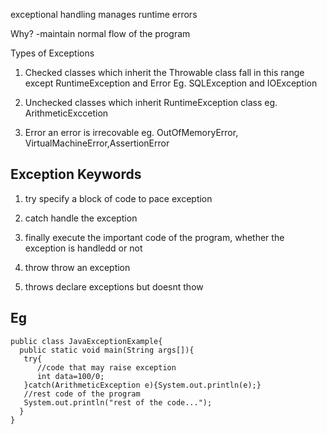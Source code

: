 exceptional handling manages runtime errors 

Why?
-maintain normal flow of the program

Types of Exceptions 

1. Checked 
classes which inherit the Throwable class fall in this range
except RuntimeException and Error 
Eg. SQLException and IOException

2. Unchecked 
classes which inherit RuntimeException class 
eg. ArithmeticExccetion

3. Error 
an error is irrecovable 
eg. OutOfMemoryError, VirtualMachineError,AssertionError 


## Exception Keywords 
1. try 
specify a block of code to pace exception

2. catch 
handle the exception

3. finally
execute the important code of the program, whether the exception is handledd or not 

4. throw
throw an exception 

5. throws
declare exceptions but doesnt thow

## Eg
    public class JavaExceptionExample{  
      public static void main(String args[]){  
       try{  
          //code that may raise exception  
          int data=100/0;  
       }catch(ArithmeticException e){System.out.println(e);}  
       //rest code of the program   
       System.out.println("rest of the code...");  
      }  
    } 